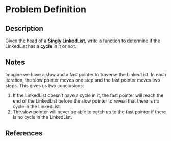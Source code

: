 # Problem Definition

## Description

Given the head of a **Singly LinkedList**, write a function to determine if the LinkedList has a **cycle** in it or not.

## Notes

Imagine we have a slow and a fast pointer to traverse the LinkedList. In each iteration, the slow pointer moves one step and the fast pointer moves two steps. This gives us two conclusions:

1. If the LinkedList doesn’t have a cycle in it, the fast pointer will reach the end of the LinkedList before the slow pointer to reveal that there is no cycle in the LinkedList.
2. The slow pointer will never be able to catch up to the fast pointer if there is no cycle in the LinkedList.

## References
